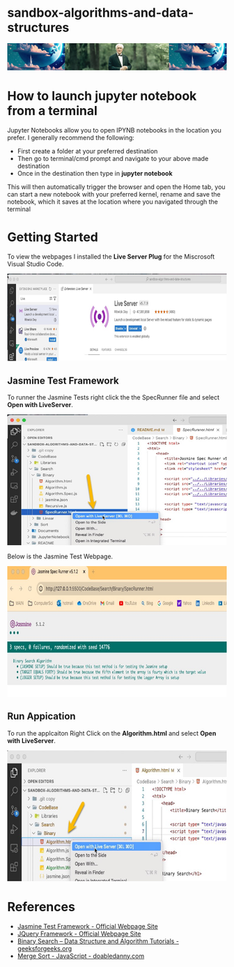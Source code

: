 # sandbox-algorithms-and-data-structures

<img src="https://github.com/churchofscyence/resources/blob/main/banners/banner-thomas-edison.png" alt="Thomas Edison">

# How to launch jupyter notebook from a terminal

Jupyter Notebooks allow you to open IPYNB notebooks in the location you prefer. I generally recommend the following:     

* First create a folder at your preferred destination      
* Then go to terminal/cmd prompt and navigate to your above made destination      
* Once in the destination then type in **jupyter notebook**     

This will then automatically trigger the browser and open the Home tab, you can start a new notebook with your preferred kernel, rename and save the notebook, which it saves at the location where you navigated through the terminal

# Getting Started

To view the webpages I installed the **Live Server Plug** for the Miscrosoft Visual Studio Code.  

<img src="README/LiveServerPlugin.jpg" alt="Live Server Plugin" width="800" height="200">

## Jasmine Test Framework

To runner the Jasmine Tests right click the the SpecRunner file and select **Open with LiveServer**.

<img src="README/SpecRunner.jpg" alt="The Jasmine Spec Runner" width="630" height="300">

Below is the Jasmine Test Webpage.

<img src="README/JasmineTest.jpg" alt="Jasmine Test Framework" width="590" height="300">

## Run Appication

To run the applcaiton Right Click on the **Algorithm.html** and select **Open with LiveServer**.

<img src="README/PageWeb.jpg" alt="Applcation Webpage" width="590" height="300">

# References
* [Jasmine Test Framework - Official Webpage Site](https://jasmine.github.io/)
* [JQuery Framework - Official Webpage Site](https://jquery.com/)
* [Binary Search – Data Structure and Algorithm Tutorials - geeksforgeeks.org](https://www.geeksforgeeks.org/binary-search/)
* [Merge Sort - JavaScript - doabledanny.com](https://www.doabledanny.com/merge-sort-javascript)
